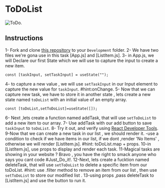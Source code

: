 # ToDoList

![ToDo](https://user-images.githubusercontent.com/66787550/160249041-957d487e-027d-44d2-a81b-b62d8aeeabf7.png).


## Instructions
1- Fork and clone [this repository](https://github.com/HsnAlwayel/ToDoTask) to your `Development` folder.
2- We have two files we're gona use in this task [App.js] and [ListItem.js].
3- in App.js, we will Declare our first State which we will use to capture the input to create a new item.
 ```
 const [taskInput, setTaskInput] = useState("");
 
 ```
4- to capture a new value , we will use `setTaskInput` in our Input element to capture the new value for `taskInput`. 
  #hint:onChange.
5- Now that we can capture new task, we have to store it in another state , lets create a new state named `toDoList` with an initial value of an empty array.
```
const [toDoList,setToDoList]=useState([]);

```
6- Next ,lets create a function named addTask, that will use `setToDoList` to add a new item to our array.
7- Use addTask with our add button to save `taskInput` to `toDoList`.
8- Try it out, and verify using [React Developer Tools](https://chrome.google.com/webstore/detail/react-developer-tools/fmkadmapgofadopljbjfkapdkoienihi?hl=en).
9-Now that we can create a new task in our list , we should render it.
  -use a condition to check if we have items in our list, if we dont ,render 'No Items' , otherwise we will render [ListItem.js].
  #hint: toDoList.map + props.
10-in [ListItem.js], use props to display and render each task.
11-Magical tasks are showing in your website ? Bravo , you have the right to smack anyone who says you cant code #Just_Do_it!.
12-Next, lets create a fucktion named deleteTask, that will use `setToDoList` to delete a specific item from our toDoList.
  #hint: use .filter method to remove an item from our list , then use `setToDoList` to store our modified list .
13-using props ,pass deleteTask to [ListItem.js] and use the button to run it.

